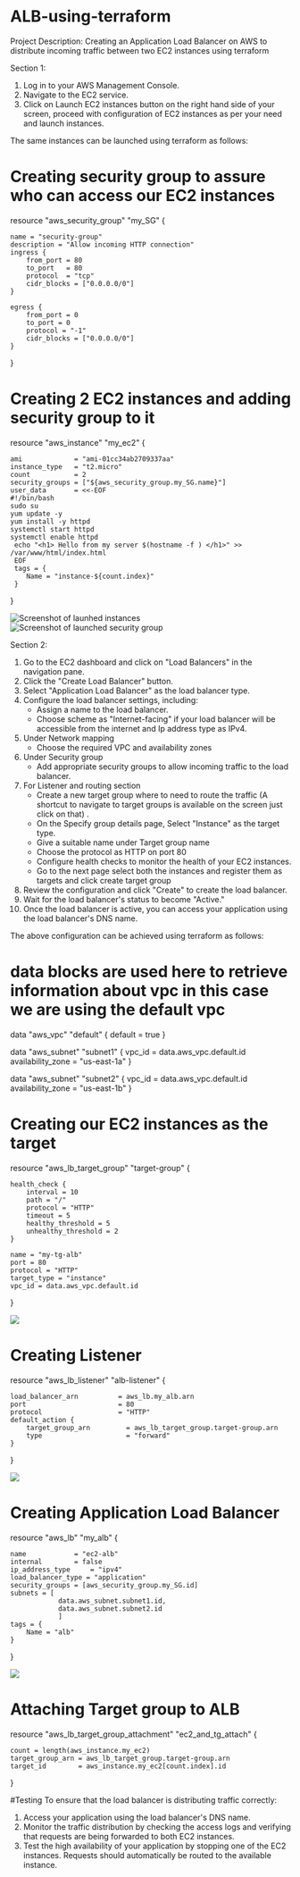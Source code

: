 # ALB-using-terraform

Project Description: Creating an Application Load Balancer on AWS to distribute incoming traffic between two EC2 instances using terraform

Section 1:
1. Log in to your AWS Management Console.
2. Navigate to the EC2 service.
3. Click on Launch EC2 instances button on the right hand side of your screen, proceed with configuration of EC2 instances as per your need and launch instances.

The same instances can be launched using terraform as follows:

# Creating security group to assure who can access our EC2 instances

resource "aws_security_group" "my_SG" {

    name = "security-group" 
    description = "Allow incoming HTTP connection"
    ingress {
        from_port = 80
        to_port   = 80
        protocol  = "tcp"
        cidr_blocks = ["0.0.0.0/0"]
    }

    egress {
        from_port = 0
        to_port = 0
        protocol = "-1"
        cidr_blocks = ["0.0.0.0/0"]
    }

}

# Creating 2 EC2 instances and adding security group to it

resource "aws_instance" "my_ec2" {
    
    ami             = "ami-01cc34ab2709337aa"
    instance_type   = "t2.micro"
    count           = 2
    security_groups = ["${aws_security_group.my_SG.name}"]
    user_data       = <<-EOF
    #!/bin/bash
    sudo su
    yum update -y
    yum install -y httpd 
    systemctl start httpd
    systemctl enable httpd
     echo "<h1> Hello from my server $(hostname -f ) </h1>" >> /var/www/html/index.html
     EOF
     tags = {
        Name = "instance-${count.index}"
     }
}

![Screenshot of launhed instances](1.PNG)
![Screenshot of launched security group](4.PNG)

Section 2:
1. Go to the EC2 dashboard and click on "Load Balancers" in the navigation pane.
2. Click the "Create Load Balancer" button.
3. Select "Application Load Balancer" as the load balancer type.
4. Configure the load balancer settings, including:
   - Assign a name to the load balancer.
   - Choose scheme as "Internet-facing" if your load balancer will be accessible from the internet and Ip address type as IPv4.
5. Under Network mapping
   - Choose the required VPC and availability zones
6. Under Security group 
   - Add appropriate security groups to allow incoming traffic to the load balancer.
7. For Listener and routing section 
   - Create a new target group  where to need to route the traffic (A shortcut to navigate to target groups is available on the screen just click on that) .
   - On the Specify group details page,  Select "Instance" as the target type.
   - Give a suitable name under Target group name
   - Choose the protocol as HTTP on port 80
   -  Configure health checks to monitor the health of your EC2 instances.
   -  Go to the next page select both the instances and register them as targets and click create target group
10. Review the configuration and click "Create" to create the load balancer.
11. Wait for the load balancer's status to become "Active."
12. Once the load balancer is active, you can access your application using the load balancer's DNS name.

The above configuration can be achieved using terraform as follows:

# data blocks are used here to retrieve information about vpc in this case we are using the default vpc

data "aws_vpc" "default" {
  default = true
}

data "aws_subnet" "subnet1" {
 vpc_id = data.aws_vpc.default.id
 availability_zone = "us-east-1a"
}

data "aws_subnet" "subnet2" {
 vpc_id = data.aws_vpc.default.id
 availability_zone = "us-east-1b"
}

# Creating our EC2 instances as the target 

resource "aws_lb_target_group" "target-group" {

    health_check {
        interval = 10
        path = "/"
        protocol = "HTTP"
        timeout = 5
        healthy_threshold = 5
        unhealthy_threshold = 2
    }

    name = "my-tg-alb"
    port = 80
    protocol = "HTTP"
    target_type = "instance"
    vpc_id = data.aws_vpc.default.id
}

![](3.PNG)

 
# Creating Listener

resource "aws_lb_listener" "alb-listener" {

    load_balancer_arn          = aws_lb.my_alb.arn
    port                       = 80
    protocol                   = "HTTP"
    default_action {
        target_group_arn         = aws_lb_target_group.target-group.arn
        type                     = "forward"
    }
}	

![](5.PNG)

# Creating Application Load Balancer

resource "aws_lb" "my_alb" {

    name            = "ec2-alb"
    internal        = false
    ip_address_type     = "ipv4"
    load_balancer_type = "application"
    security_groups = [aws_security_group.my_SG.id]
    subnets = [
                data.aws_subnet.subnet1.id,
                data.aws_subnet.subnet2.id
                ]
    tags = {
        Name = "alb"
    }
}

![](2.PNG)

# Attaching Target group to ALB

resource "aws_lb_target_group_attachment" "ec2_and_tg_attach" {

    count = length(aws_instance.my_ec2)
    target_group_arn = aws_lb_target_group.target-group.arn
    target_id        = aws_instance.my_ec2[count.index].id
}	


#Testing
To ensure that the load balancer is distributing traffic correctly:

1. Access your application using the load balancer's DNS name.
2. Monitor the traffic distribution by checking the access logs and verifying that requests are being forwarded to both EC2 instances.
3. Test the high availability of your application by stopping one of the EC2 instances. Requests should automatically be routed to the available instance.
